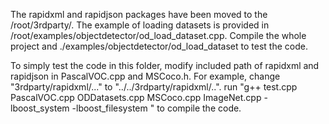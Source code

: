 The rapidxml and rapidjson packages have been moved to the /root/3rdparty/. The example of loading datasets is provided in /root/examples/objectdetector/od_load_dataset.cpp. Compile the whole project and ./examples/objectdetector/od_load_dataset to test the code.

To simply test the code in this folder, modify included path of rapidxml and rapidjson in PascalVOC.cpp and MSCoco.h.
For example, change "3rdparty/rapidxml/..." to "../../3rdparty/rapidxml/..".
run "g++ test.cpp PascalVOC.cpp ODDatasets.cpp MSCoco.cpp ImageNet.cpp -lboost_system -lboost_filesystem
" to compile the code.
